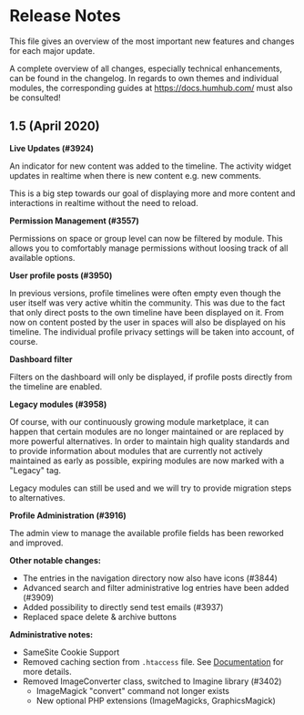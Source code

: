 Release Notes
=============

This file gives an overview of the most important new features and changes for each major update.

A complete overview of all changes, especially technical enhancements, can be found in the changelog. 
In regards to own themes and individual modules, the corresponding guides at https://docs.humhub.com/ must also be consulted! 

1.5 (April 2020)
----------------

**Live Updates (#3924)**

An indicator for new content was added to the timeline.
The activity widget updates in realtime when there is new content e.g. new comments.

This is a big step towards our goal of displaying more and more content and interactions in realtime without the need to reload.

**Permission Management (#3557)**
  
Permissions on space or group level can now be filtered by module. 
This allows you to comfortably manage permissions without loosing track of all available options. 

**User profile posts (#3950)**
 
In previous versions, profile timelines were often empty even though the user itself was very active whitin the community.
This was due to the fact that only direct posts to the own timeline have been displayed on it. 
From now on content posted by the user in spaces will also be displayed on his timeline.
The individual profile privacy settings will be taken into account, of course.

**Dashboard filter**

Filters on the dashboard will only be displayed, if profile posts directly from the timeline are enabled.

**Legacy modules (#3958)**

Of course, with our continuously growing module marketplace, it can happen that certain modules are no longer maintained or are replaced by more powerful alternatives. In order to maintain high quality standards and to provide information about modules that are currently not actively maintained as early as possible, expiring modules are now marked with a "Legacy" tag.   

Legacy modules can still be used and we will try to provide migration steps to alternatives.

**Profile Administration (#3916)**

The admin view to manage the available profile fields has been reworked and improved.

**Other notable changes:**

- The entries in the navigation directory now also have icons (#3844)
- Advanced search and filter administrative log entries have been added (#3909)
- Added possibility to directly send test emails (#3937)
- Replaced space delete & archive buttons

**Administrative notes:**

- SameSite Cookie Support
- Removed caching section from `.htaccess` file. See [Documentation](https://docs.humhub.org/docs/admin/performance#http-caching) for more details. 
- Removed ImageConverter class, switched to Imagine library (#3402)
    - ImageMagick "convert" command not longer exists
    - New optional PHP extensions (ImageMagicks, GraphicsMagick) 
